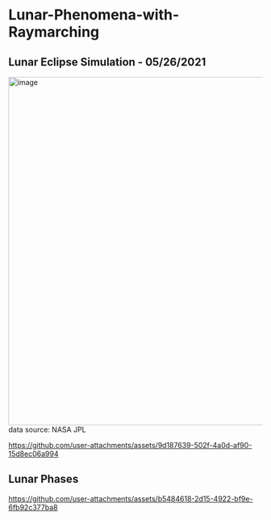 # Lunar-Phenomena-with-Raymarching

## Lunar Eclipse Simulation - 05/26/2021
<img width="844" height="689" alt="image" src="https://github.com/user-attachments/assets/78f31968-ca3e-453d-9f33-61295eb179ea" />
data source: NASA JPL

https://github.com/user-attachments/assets/9d187639-502f-4a0d-af90-15d8ec06a994


## Lunar Phases

https://github.com/user-attachments/assets/b5484618-2d15-4922-bf9e-6fb92c377ba8

